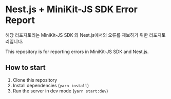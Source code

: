 # Nest.js + MiniKit-JS SDK Error Report

해당 리포지토리는 MiniKit-JS SDK 와 Nest.js에서의 오류를 제보하기 위한 리포지토리입니다.

This repository is for reporting errors in MiniKit-JS SDK and Nest.js.

## How to start

1. Clone this repository
2. Install dependencies (`yarn install`)
3. Run the server in dev mode (`yarn start:dev`)
